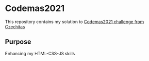 # Codemas2021

This repository contains my solution to [Codemas2021 challenge from Czechitas](https://codemas.cz)

## Purpose

Enhancing my HTML-CSS-JS skills
